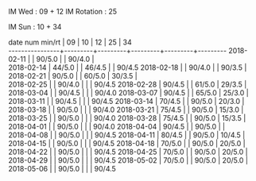 IM Wed      : 09 + 12
IM Rotation : 25

IM Sun      : 10 + 34 

date num min/rt |    09   |    10   |    12   |    25   |    34   
----------------+---------+---------+---------+---------+---------
2018-02-11      |         |  90/5.0 |         |  90/4.0 |        
2018-02-14      |  44/5.0 |         |  46/4.5 |         |  90/4.5
2018-02-18      |         |  90/4.0 |         |  90/3.5 |        
2018-02-21      |  90/5.0 |         |  60/5.0 |  30/3.5 |        
2018-02-25      |         |  90/4.0 |         |         |  90/4.5
2018-02-28      |  90/4.5 |         |  61/5.0 |  29/3.5 |        
2018-03-04      |         |  90/4.5 |         |         |  90/4.0
2018-03-07      |  90/4.5 |         |  65/5.0 |  25/3.0 |        
2018-03-11      |         |  90/4.5 |         |         |  90/4.5
2018-03-14      |  70/4.5 |         |  90/5.0 |  20/3.0 |        
2018-03-18      |         |  90/5.0 |         |         |  90/4.0
2018-03-21      |  75/4.5 |         |  90/5.0 |  15/3.0 |        
2018-03-25      |         |  90/5.0 |         |         |  90/4.0
2018-03-28      |  75/4.5 |         |  90/5.0 |  15/3.5 |        
2018-04-01      |         |  90/5.0 |         |         |  90/4.0
2018-04-04      |  90/4.5 |         |  90/5.0 |         |        
2018-04-08      |         |  90/5.0 |         |         |  90/4.5
2018-04-11      |  80/4.5 |         |  90/5.0 |  10/4.5 |        
2018-04-15      |         |  90/5.0 |         |         |  90/4.5
2018-04-18      |  70/5.0 |         |  90/5.0 |  20/5.0 |        
2018-04-22      |         |  90/5.0 |         |         |  90/4.5
2018-04-25      |  70/5.0 |         |  90/5.0 |  20/5.0 |        
2018-04-29      |         |  90/5.0 |         |         |  90/4.5
2018-05-02      |  70/5.0 |         |  90/5.0 |  20/5.0 |        
2018-05-06      |         |  90/5.0 |         |         |  90/4.5
